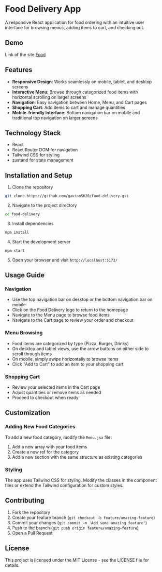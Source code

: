 # Food Delivery App

A responsive React application for food ordering with an intuitive user interface for browsing menus, adding items to cart, and checking out.

## Demo

Link of the site [Food]()

## Features

- **Responsive Design**: Works seamlessly on mobile, tablet, and desktop screens
- **Interactive Menu**: Browse through categorized food items with horizontal scrolling on larger screens
- **Navigation**: Easy navigation between Home, Menu, and Cart pages
- **Shopping Cart**: Add items to cart and manage quantities
- **Mobile-friendly Interface**: Bottom navigation bar on mobile and traditional top navigation on larger screens

## Technology Stack

- React
- React Router DOM for navigation
- Tailwind CSS for styling
- zustand for state management

## Installation and Setup

1. Clone the repository

```bash
git clone https://github.com/gautamSH20/food-delivery.git
```

2. Navigate to the project directory

```bash
cd food-delivery
```

3. Install dependencies

```bash
npm install
```

4. Start the development server

```bash
npm start
```

5. Open your browser and visit `http://localhost:5173/`

## Usage Guide

### Navigation

- Use the top navigation bar on desktop or the bottom navigation bar on mobile
- Click on the Food Delivery logo to return to the homepage
- Navigate to the Menu page to browse food items
- Navigate to the Cart page to review your order and checkout

### Menu Browsing

- Food items are categorized by type (Pizza, Burger, Drinks)
- On desktop and tablet views, use the arrow buttons on either side to scroll through items
- On mobile, simply swipe horizontally to browse items
- Click "Add to Cart" to add an item to your shopping cart

### Shopping Cart

- Review your selected items in the Cart page
- Adjust quantities or remove items as needed
- Proceed to checkout when ready

## Customization

### Adding New Food Categories

To add a new food category, modify the `Menu.jsx` file:

1. Add a new array with your food items
2. Create a new ref for the category
3. Add a new section with the same structure as existing categories

### Styling

The app uses Tailwind CSS for styling. Modify the classes in the component files or extend the Tailwind configuration for custom styles.

## Contributing

1. Fork the repository
2. Create your feature branch (`git checkout -b feature/amazing-feature`)
3. Commit your changes (`git commit -m 'Add some amazing feature'`)
4. Push to the branch (`git push origin feature/amazing-feature`)
5. Open a Pull Request

## License

This project is licensed under the MIT License - see the LICENSE file for details.
